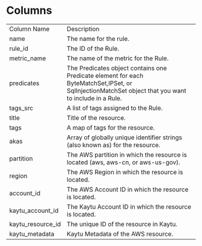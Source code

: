 # Columns  

<table>
	<tr><td>Column Name</td><td>Description</td></tr>
	<tr><td>name</td><td>The name for the rule.</td></tr>
	<tr><td>rule_id</td><td>The ID of the Rule.</td></tr>
	<tr><td>metric_name</td><td>The name of the metric for the Rule.</td></tr>
	<tr><td>predicates</td><td>The Predicates object contains one Predicate element for each ByteMatchSet,IPSet, or SqlInjectionMatchSet object that you want to include in a Rule.</td></tr>
	<tr><td>tags_src</td><td>A list of tags assigned to the Rule.</td></tr>
	<tr><td>title</td><td>Title of the resource.</td></tr>
	<tr><td>tags</td><td>A map of tags for the resource.</td></tr>
	<tr><td>akas</td><td>Array of globally unique identifier strings (also known as) for the resource.</td></tr>
	<tr><td>partition</td><td>The AWS partition in which the resource is located (aws, aws-cn, or aws-us-gov).</td></tr>
	<tr><td>region</td><td>The AWS Region in which the resource is located.</td></tr>
	<tr><td>account_id</td><td>The AWS Account ID in which the resource is located.</td></tr>
	<tr><td>kaytu_account_id</td><td>The Kaytu Account ID in which the resource is located.</td></tr>
	<tr><td>kaytu_resource_id</td><td>The unique ID of the resource in Kaytu.</td></tr>
	<tr><td>kaytu_metadata</td><td>Kaytu Metadata of the AWS resource.</td></tr>
</table>